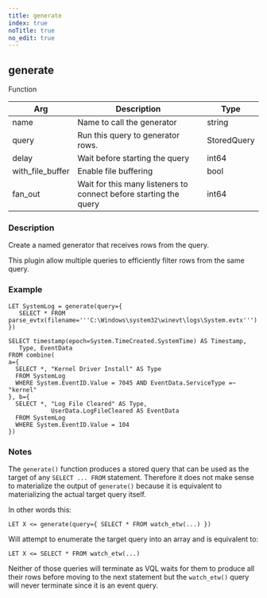 ```yaml
---
title: generate
index: true
noTitle: true
no_edit: true
---
```




<div class="vql_item"></div>


## generate
<span class='vql_type label label-warning pull-right page-header'>Function</span>



<div class="vqlargs"></div>

Arg | Description | Type
----|-------------|-----
name|Name to call the generator|string
query|Run this query to generator rows.|StoredQuery
delay|Wait before starting the query|int64
with_file_buffer|Enable file buffering|bool
fan_out|Wait for this many listeners to connect before starting the query|int64

### Description

Create a named generator that receives rows from the query.

This plugin allow multiple queries to efficiently filter rows from
the same query.

### Example

```vql
LET SystemLog = generate(query={
   SELECT * FROM parse_evtx(filename='''C:\Windows\system32\winevt\logs\System.evtx''')
})

SELECT timestamp(epoch=System.TimeCreated.SystemTime) AS Timestamp,
   Type, EventData
FROM combine(
a={
  SELECT *, "Kernel Driver Install" AS Type
  FROM SystemLog
  WHERE System.EventID.Value = 7045 AND EventData.ServiceType =~ "kernel"
}, b={
  SELECT *, "Log File Cleared" AS Type,
            UserData.LogFileCleared AS EventData
  FROM SystemLog
  WHERE System.EventID.Value = 104
})
```

### Notes

The `generate()` function produces a stored query that can be
used as the target of any `SELECT ... FROM` statement. Therefore
it does not make sense to materialize the output of `generate()`
because it is equivalent to materializing the actual target query
itself.

In other words this:

```vql
LET X <= generate(query={ SELECT * FROM watch_etw(...) })
```

Will attempt to enumerate the target query into an array and is
equivalent to:

```vql
LET X <= SELECT * FROM watch_etw(...)
```

Neither of those queries will terminate as VQL waits for them to
produce all their rows before moving to the next statement but the
`watch_etw()` query will never terminate since it is an event
query.


